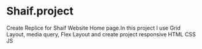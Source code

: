 # Shaif.project
 Create Replice for Shaif Website Home page.In this project I use Grid Layout, media query, Flex Layout and create project responsive HTML CSS JS

